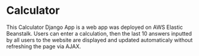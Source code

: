 # Calculator
This Calculator Django App is a web app was deployed on AWS Elastic Beanstalk.
Users can enter a calculation, then the last 10 answers inputted by all users to the website
are displayed and updated automaticaly without refreshing the page via AJAX. 

